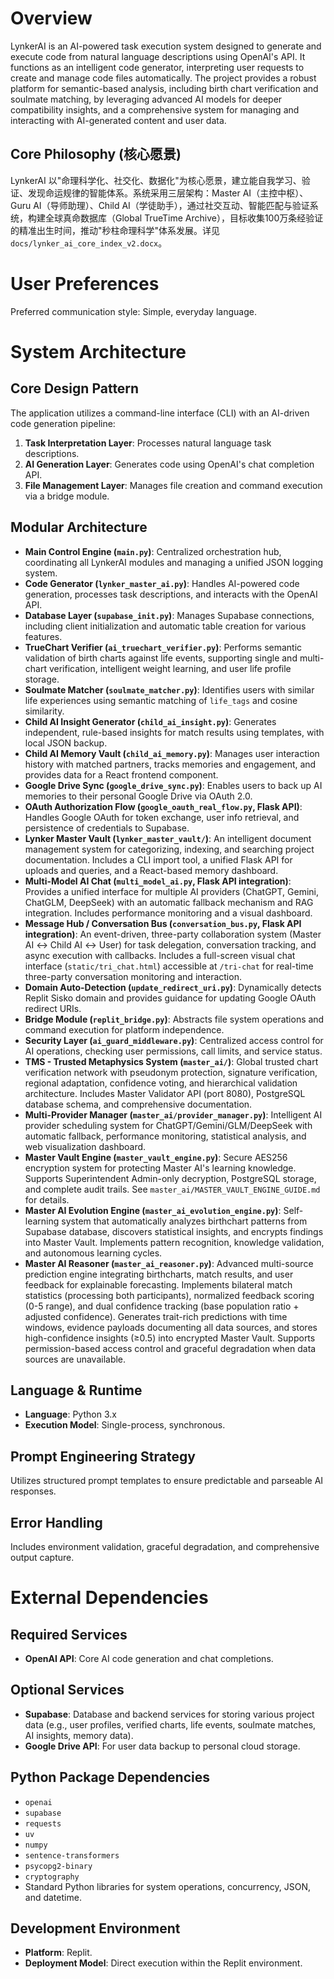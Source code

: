 # Overview
LynkerAI is an AI-powered task execution system designed to generate and execute code from natural language descriptions using OpenAI's API. It functions as an intelligent code generator, interpreting user requests to create and manage code files automatically. The project provides a robust platform for semantic-based analysis, including birth chart verification and soulmate matching, by leveraging advanced AI models for deeper compatibility insights, and a comprehensive system for managing and interacting with AI-generated content and user data.

## Core Philosophy (核心愿景)
LynkerAI 以"命理科学化、社交化、数据化"为核心愿景，建立能自我学习、验证、发现命运规律的智能体系。系统采用三层架构：Master AI（主控中枢）、Guru AI（导师助理）、Child AI（学徒助手），通过社交互动、智能匹配与验证系统，构建全球真命数据库（Global TrueTime Archive），目标收集100万条经验证的精准出生时间，推动"秒柱命理科学"体系发展。详见 `docs/lynker_ai_core_index_v2.docx`。

# User Preferences
Preferred communication style: Simple, everyday language.

# System Architecture

## Core Design Pattern
The application utilizes a command-line interface (CLI) with an AI-driven code generation pipeline:
1.  **Task Interpretation Layer**: Processes natural language task descriptions.
2.  **AI Generation Layer**: Generates code using OpenAI's chat completion API.
3.  **File Management Layer**: Manages file creation and command execution via a bridge module.

## Modular Architecture
-   **Main Control Engine (`main.py`)**: Centralized orchestration hub, coordinating all LynkerAI modules and managing a unified JSON logging system.
-   **Code Generator (`lynker_master_ai.py`)**: Handles AI-powered code generation, processes task descriptions, and interacts with the OpenAI API.
-   **Database Layer (`supabase_init.py`)**: Manages Supabase connections, including client initialization and automatic table creation for various features.
-   **TrueChart Verifier (`ai_truechart_verifier.py`)**: Performs semantic validation of birth charts against life events, supporting single and multi-chart verification, intelligent weight learning, and user life profile storage.
-   **Soulmate Matcher (`soulmate_matcher.py`)**: Identifies users with similar life experiences using semantic matching of `life_tags` and cosine similarity.
-   **Child AI Insight Generator (`child_ai_insight.py`)**: Generates independent, rule-based insights for match results using templates, with local JSON backup.
-   **Child AI Memory Vault (`child_ai_memory.py`)**: Manages user interaction history with matched partners, tracks memories and engagement, and provides data for a React frontend component.
-   **Google Drive Sync (`google_drive_sync.py`)**: Enables users to back up AI memories to their personal Google Drive via OAuth 2.0.
-   **OAuth Authorization Flow (`google_oauth_real_flow.py`, Flask API)**: Handles Google OAuth for token exchange, user info retrieval, and persistence of credentials to Supabase.
-   **Lynker Master Vault (`lynker_master_vault/`)**: An intelligent document management system for categorizing, indexing, and searching project documentation. Includes a CLI import tool, a unified Flask API for uploads and queries, and a React-based memory dashboard.
-   **Multi-Model AI Chat (`multi_model_ai.py`, Flask API integration)**: Provides a unified interface for multiple AI providers (ChatGPT, Gemini, ChatGLM, DeepSeek) with an automatic fallback mechanism and RAG integration. Includes performance monitoring and a visual dashboard.
-   **Message Hub / Conversation Bus (`conversation_bus.py`, Flask API integration)**: An event-driven, three-party collaboration system (Master AI ↔ Child AI ↔ User) for task delegation, conversation tracking, and async execution with callbacks. Includes a full-screen visual chat interface (`static/tri_chat.html`) accessible at `/tri-chat` for real-time three-party conversation monitoring and interaction.
-   **Domain Auto-Detection (`update_redirect_uri.py`)**: Dynamically detects Replit Sisko domain and provides guidance for updating Google OAuth redirect URIs.
-   **Bridge Module (`replit_bridge.py`)**: Abstracts file system operations and command execution for platform independence.
-   **Security Layer (`ai_guard_middleware.py`)**: Centralized access control for AI operations, checking user permissions, call limits, and service status.
-   **TMS - Trusted Metaphysics System (`master_ai/`)**: Global trusted chart verification network with pseudonym protection, signature verification, regional adaptation, confidence voting, and hierarchical validation architecture. Includes Master Validator API (port 8080), PostgreSQL database schema, and comprehensive documentation.
-   **Multi-Provider Manager (`master_ai/provider_manager.py`)**: Intelligent AI provider scheduling system for ChatGPT/Gemini/GLM/DeepSeek with automatic fallback, performance monitoring, statistical analysis, and web visualization dashboard.
-   **Master Vault Engine (`master_vault_engine.py`)**: Secure AES256 encryption system for protecting Master AI's learning knowledge. Supports Superintendent Admin-only decryption, PostgreSQL storage, and complete audit trails. See `master_ai/MASTER_VAULT_ENGINE_GUIDE.md` for details.
-   **Master AI Evolution Engine (`master_ai_evolution_engine.py`)**: Self-learning system that automatically analyzes birthchart patterns from Supabase database, discovers statistical insights, and encrypts findings into Master Vault. Implements pattern recognition, knowledge validation, and autonomous learning cycles.
-   **Master AI Reasoner (`master_ai_reasoner.py`)**: Advanced multi-source prediction engine integrating birthcharts, match results, and user feedback for explainable forecasting. Implements bilateral match statistics (processing both participants), normalized feedback scoring (0-5 range), and dual confidence tracking (base population ratio + adjusted confidence). Generates trait-rich predictions with time windows, evidence payloads documenting all data sources, and stores high-confidence insights (≥0.5) into encrypted Master Vault. Supports permission-based access control and graceful degradation when data sources are unavailable.

## Language & Runtime
-   **Language**: Python 3.x
-   **Execution Model**: Single-process, synchronous.

## Prompt Engineering Strategy
Utilizes structured prompt templates to ensure predictable and parseable AI responses.

## Error Handling
Includes environment validation, graceful degradation, and comprehensive output capture.

# External Dependencies

## Required Services
-   **OpenAI API**: Core AI code generation and chat completions.

## Optional Services
-   **Supabase**: Database and backend services for storing various project data (e.g., user profiles, verified charts, life events, soulmate matches, AI insights, memory data).
-   **Google Drive API**: For user data backup to personal cloud storage.

## Python Package Dependencies
-   `openai`
-   `supabase`
-   `requests`
-   `uv`
-   `numpy`
-   `sentence-transformers`
-   `psycopg2-binary`
-   `cryptography`
-   Standard Python libraries for system operations, concurrency, JSON, and datetime.

## Development Environment
-   **Platform**: Replit.
-   **Deployment Model**: Direct execution within the Replit environment.